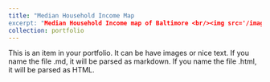 ```yaml
---
title: "Median Household Income Map
excerpt: "Median Household Income map of Baltimore <br/><img src='/images/median household income for Baltimore.png'>"
collection: portfolio
---
```


This is an item in your portfolio. It can be have images or nice text. If you name the file .md, it will be parsed as markdown. If you name the file .html, it will be parsed as HTML. 
